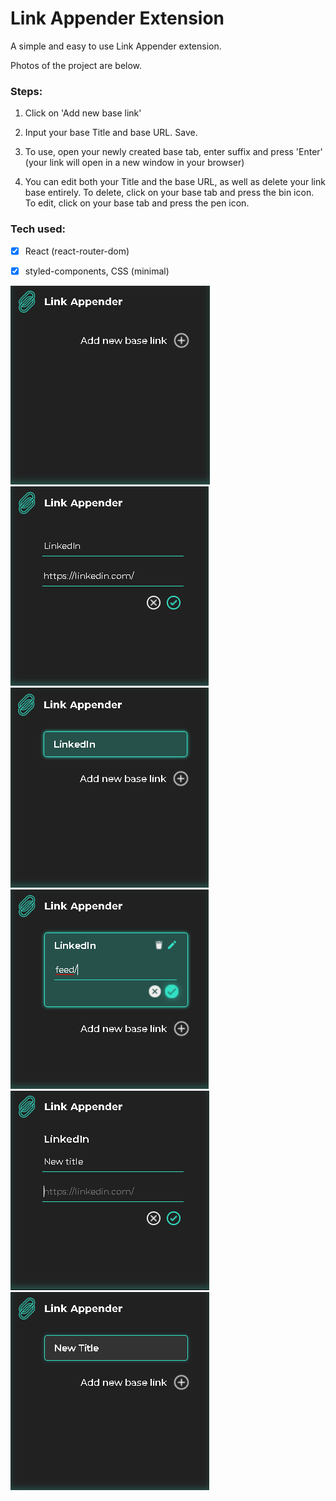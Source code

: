 # Link Appender Extension

A simple and easy to use Link Appender extension. 

Photos of the project are below.

### Steps:

1. Click on 'Add new base link'

2. Input your base Title and base URL. Save.

3. To use, open your newly created base tab, enter suffix and press 'Enter' (your link will open in a new window in your browser)

4. You can edit both your Title and the base URL, as well as delete your link base entirely. To delete, click on your base tab and press the bin icon. To edit, click on your base tab and press the pen icon.

### Tech used: 

- [x] React (react-router-dom)
- [x] styled-components, CSS (minimal)


![image1](./src/media/project-images/Untitled1.png)
![image2](./src/media/project-images/Untitled2.png)
![image3](./src/media/project-images/Untitled3.png)
![image4](./src/media/project-images/Untitled4.png)
![image5](./src/media/project-images/Untitled5.png)
![image6](./src/media/project-images/Untitled6.png)
